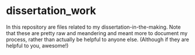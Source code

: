 # dissertation_work

In this repository are files related to my dissertation-in-the-making. Note that these are pretty raw and meandering and meant more to document my process, rather than actually be helpful to anyone else. (Although if they are helpful to you, awesome!)
